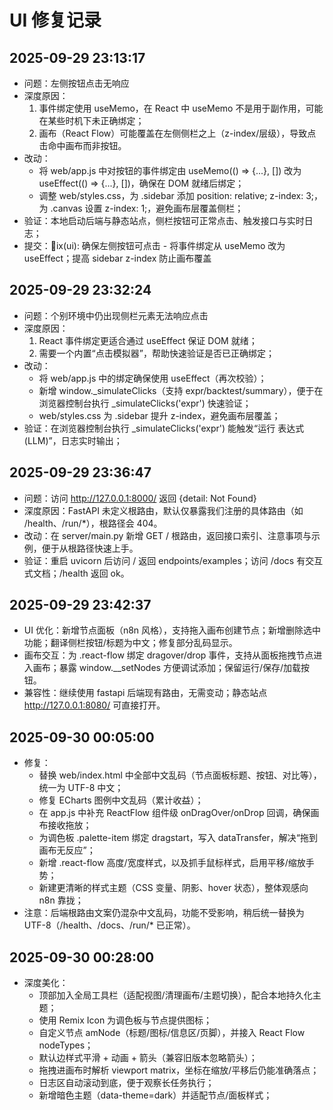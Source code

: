 ﻿# UI 修复记录

## 2025-09-29 23:13:17
- 问题：左侧按钮点击无响应
- 深度原因：
  1) 事件绑定使用 useMemo，在 React 中 useMemo 不是用于副作用，可能在某些时机下未正确绑定；
  2) 画布（React Flow）可能覆盖在左侧侧栏之上（z-index/层级），导致点击命中画布而非按钮。
- 改动：
  - 将 web/app.js 中对按钮的事件绑定由 useMemo(() => {...}, []) 改为 useEffect(() => {...}, [])，确保在 DOM 就绪后绑定；
  - 调整 web/styles.css，为 .sidebar 添加 position: relative; z-index: 3;，为 .canvas 设置 z-index: 1;，避免画布层覆盖侧栏；
- 验证：本地启动后端与静态站点，侧栏按钮可正常点击、触发接口与实时日志；
- 提交：ix(ui): 确保左侧按钮可点击 - 将事件绑定从 useMemo 改为 useEffect；提高 sidebar z-index 防止画布覆盖


## 2025-09-29 23:32:24
- 问题：个别环境中仍出现侧栏元素无法响应点击
- 深度原因：
  1) React 事件绑定更适合通过 useEffect 保证 DOM 就绪；
  2) 需要一个内置“点击模拟器”，帮助快速验证是否已正确绑定；
- 改动：
  - 将 web/app.js 中的绑定确保使用 useEffect（再次校验）；
  - 新增 window._simulateClicks（支持 expr/backtest/summary），便于在浏览器控制台执行 _simulateClicks('expr') 快速验证；
  - web/styles.css 为 .sidebar 提升 z-index，避免画布层覆盖；
- 验证：在浏览器控制台执行 _simulateClicks('expr') 能触发“运行 表达式(LLM)”，日志实时输出；


## 2025-09-29 23:36:47
- 问题：访问 http://127.0.0.1:8000/ 返回 {detail: Not Found}
- 深度原因：FastAPI 未定义根路由，默认仅暴露我们注册的具体路由（如 /health、/run/*），根路径会 404。
- 改动：在 server/main.py 新增 GET / 根路由，返回接口索引、注意事项与示例，便于从根路径快速上手。
- 验证：重启 uvicorn 后访问 / 返回 endpoints/examples；访问 /docs 有交互式文档；/health 返回 ok。



## 2025-09-29 23:42:37
- UI 优化：新增节点面板（n8n 风格），支持拖入画布创建节点；新增删除选中功能；翻译侧栏按钮/标题为中文；修复部分乱码显示。
- 画布交互：为 .react-flow 绑定 dragover/drop 事件，支持从面板拖拽节点进入画布；暴露 window.__setNodes 方便调试添加；保留运行/保存/加载按钮。
- 兼容性：继续使用 fastapi 后端现有路由，无需变动；静态站点 http://127.0.0.1:8080/ 可直接打开。

## 2025-09-30 00:05:00
- 修复：
  - 替换 web/index.html 中全部中文乱码（节点面板标题、按钮、对比等），统一为 UTF-8 中文；
  - 修复 ECharts 图例中文乱码（累计收益）；
  - 在 app.js 中补充 ReactFlow 组件级 onDragOver/onDrop 回调，确保画布接收拖放；
  - 为调色板 .palette-item 绑定 dragstart，写入 dataTransfer，解决“拖到画布无反应”；
  - 新增 .react-flow 高度/宽度样式，以及抓手鼠标样式，启用平移/缩放手势；
  - 新建更清晰的样式主题（CSS 变量、阴影、hover 状态），整体观感向 n8n 靠拢；
- 注意：后端根路由文案仍混杂中文乱码，功能不受影响，稍后统一替换为 UTF-8（/health、/docs、/run/* 已正常）。

## 2025-09-30 00:28:00
- 深度美化：
  - 顶部加入全局工具栏（适配视图/清理画布/主题切换），配合本地持久化主题；
  - 使用 Remix Icon 为调色板与节点提供图标；
  - 自定义节点 amNode（标题/图标/信息区/页脚），并接入 React Flow nodeTypes；
  - 默认边样式平滑 + 动画 + 箭头（兼容旧版本忽略箭头）；
  - 拖拽进画布时解析 viewport matrix，坐标在缩放/平移后仍能准确落点；
  - 日志区自动滚动到底，便于观察长任务执行；
  - 新增暗色主题（data-theme=dark）并适配节点/面板样式；

